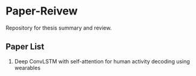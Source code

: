 # Paper-Reivew  
Repository for thesis summary and review.


## Paper List  
1. Deep ConvLSTM with self-attention for human activity decoding using wearables
